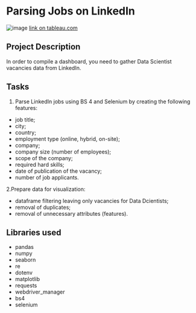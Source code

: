 # Parsing Jobs on LinkedIn

![image](https://user-images.githubusercontent.com/93816292/191527798-bba9dbd7-1743-4ca6-8b26-a85de31ba3bc.png)
[link on tableau.com](https://public.tableau.com/app/profile/igor.shirokov/viz/LinkedInAnalysisofDataScientistsVacancies/LinkedInAnalysisofDataScientistsVacancies)


## Project Description

In order to compile a dashboard, you need to gather Data Scientist vacancies data from LinkedIn.

## Tasks

1. Parse LinkedIn jobs using BS 4 and Selenium by creating the following features:

- job title;
- city;
- country;
- employment type (online, hybrid, on-site);
- company;
- company size (number of employees);
- scope of the company;
- required hard skills;
- date of publication of the vacancy;
- number of job applicants.

2.Prepare data for visualization:

- dataframe filtering leaving only vacancies for Data Dcientists;
- removal of duplicates;
- removal of unnecessary attributes (features).

## Libraries used

- pandas
- numpy
- seaborn
- re
- dotenv
- matplotlib
- requests
- webdriver_manager
- bs4
- selenium
